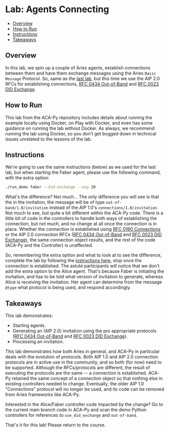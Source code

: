 # Lab: Agents Connecting<!-- omit in toc -->

- [Overview](#overview)
- [How to Run](#how-to-run)
- [Instructions](#instructions)
- [Takeaways](#takeaways)

## Overview

In this lab, we spin up a couple of Aries agents, establish connections between them and have them exchange messages using the Aries `Basic Message` Protocol. So, same as the [last lab](agentsConnecting.md), but this time we use the AIP 2.0 RFCs for establishing connections,
[RFC 0434 Out-of-Band](https://github.com/hyperledger/aries-rfcs/tree/main/features/0434-outofband) and [RFC 0023 DID Exchange](https://github.com/hyperledger/aries-rfcs/tree/main/features/0023-did-exchange).

## How to Run

This lab from the ACA-Py repository includes details about running the example locally using Docker, on Play with Docker, and even has some guidance on running the lab without Docker. As always, we recommend running the lab using Docker, so you don’t get bogged down in technical issues unrelated to the lessons of the lab.

## Instructions

We're going to use the same instructions (below) as we used for the last lab, but when starting the Faber agent, please use the following command, with the extra option:

```bash
./run_demo faber --did-exchange --aip 20

```

What's the difference? Not much... The only difference you will see is that the in the invitation, the message will be of type `out-of-band/1.0/invitation` instead of the AIP 1.0's `connections/1.0/invitation`. Not much to see, but quite a bit different within the ACA-Py code. There is a little
bit of code in the controllers to handle both ways of establishing the connection, but not much, and no change at all once the connection is in place. Whether the connection is established using [RFC 0160 Connections](https://github.com/hyperledger/aries-rfcs/tree/main/features/0160-Connections) or the AIP 2.0 connection RFCs ([RFC 0434 Out-of-Band](https://github.com/hyperledger/aries-rfcs/tree/main/features/0434-outofband) and [RFC 0023 DID Exchange](https://github.com/hyperledger/aries-rfcs/tree/main/features/0023-did-exchange)), the same connection object results, and the rest of the code (ACA-Py and the Controller) is unaffected.

So, remembering the extra option and what to look at to see the difference, complete the lab by following the [instructions here](https://github.com/hyperledger/aries-cloudagent-python/tree/master/demo#the-alicefaber-python-demo), stop once the connection is established. The astute participants will notice that we don't add the extra option to the Alice agent. That's because Faber is initiating the invitation, and has
to be told what version of invitation to generate, whereas Alice is receiving the invitation. Her agent can determine from the message `@type` what
protocol is being used, and respond accordingly.

<!----- ## Navigating the Code

Now let’s take a look at the controller code. We’ll cover here the important parts of the controllers starting up, connecting and sending text messages. In a later lab, we’ll complete the demo through issuing and proving verifiable credentials and cover those parts of the controller code. Since we aren’t dealing with verifiable credentials in this part of the code walk through, little of what is covered here relates to Indy or an Indy ledger.

Note that the links to specific lines in the code go to a specific version (commit) of the file in GitHub that may not be the latest. As such, the line numbers in GitHub may be slightly different than what is on your system (the latest version).

- Alice agent code is in the repo file [demo/runners/alice.py](https://github.com/hyperledger/aries-cloudagent-python/blob/master/demo/runners/alice.py)
- Faber agent code is in the file [demo/runners/faber.py](https://github.com/hyperledger/aries-cloudagent-python/blob/master/demo/runners/faber.py)
- Both Alice and Faber are instances of [demo/runners/support/agent.py](https://github.com/hyperledger/aries-cloudagent-python/tree/master/demo/runners/support/agent.py)

### Faber Controller

#### Agent Startup

- The [“main” function](https://github.com/hyperledger/aries-cloudagent-python/blob/ab8097d199ae07a31459509eec007451483526e3/demo/runners/faber.py#L117) to start the controller and agent.
  - “genesis = await …” get the genesis file for the reading/writing to the ledger.
  - “agent = FaberAgent …” start an agent instance.
    - Call to the (parent) [controller class](https://github.com/hyperledger/aries-cloudagent-python/blob/ab8097d199ae07a31459509eec007451483526e3/demo/runners/faber.py#L31) to initialize the controller.
    - Note the specific details about Faber (e.g. port numbers) and the extra ACA-Py startup parameters just for Faber.
  - “await agent.listen_webhooks …” setup for receiving events from ACA-Py.
    - Parent [method](https://github.com/hyperledger/aries-cloudagent-python/blob/ab8097d199ae07a31459509eec007451483526e3/demo/runners/support/agent.py#L307) that initializes webhooks and route handlers.
      - Note below the functions for receiving and handling webhooks from ACA-Py. These functions are called when an event happens in ACA-Py that the controller needs to know about.
      - Also just below that are the admin calls (request, GET and POST) for the controller to invoke the ACA-Py endpoints.
  - “await agent.start_process … “ call to startup the ACA-Py instance process.
    - Parent [method](https://github.com/hyperledger/aries-cloudagent-python/blob/ab8097d199ae07a31459509eec007451483526e3/demo/runners/support/agent.py#L269) that starts the ACA-Py instance sub-process.
      - The ACA-Py process is separate from the controller process.
    - “agent_args = …” prepare ACA-Py startup arguments.
      - [Function](https://github.com/hyperledger/aries-cloudagent-python/blob/ab8097d199ae07a31459509eec007451483526e3/demo/runners/support/agent.py#L160) that gathers all the ACA-Py arguments to use, defaults, specific ports, URLs, wallet (storage info), optional demo arguments and controller-specific arguments. So many!!!
      - Recall our earlier look at all of the possible ACA-Py startup arguments as you look at how many we are using in this example.
- The [method in the agent class](https://github.com/hyperledger/aries-cloudagent-python/blob/ab8097d199ae07a31459509eec007451483526e3/demo/runners/support/agent.py#L75) to initialize the controller instance.
  - Like ACA-Py, many parameters may be passed in to control specific behavior. As seen above, Faber only specifies a handful of those parameters.
  - “self.ident = …“ defaulting of parameters as needed.
  - “if RUN_MODE …” is special handling to support running on “[Play with Docker](https://labs.play-with-docker.com/)”.
  - “self.storage_type = …” specify the type and details of the agent storage to be used.
    - The demo supports (with appropriate configuration) the use of SQLite (default) or PostgreSQL Indy agent storage.
    - Although still part of the indy-sdk, agent storage will soon be moved from Indy to Aries, as there is not an Indy (DID ledger, credential exchange) element to agent storage.

#### Connection Invitation Creation

- [Generate](https://github.com/hyperledger/aries-cloudagent-python/blob/ab8097d199ae07a31459509eec007451483526e3/demo/runners/faber.py#L159) an invitation that Alice can use to connect.
  - “connection = await …” call to ACA-Py to create an invitation.
  - “await agent.detect_connection …” wait a response to the invitation.

#### User input Processing

- [Main loop](https://github.com/hyperledger/aries-cloudagent-python/blob/ab8097d199ae07a31459509eec007451483526e3/demo/runners/faber.py#L175) for processing command line input from the user.

#### Send a Basic Message

- The user [chose Option 3](https://github.com/hyperledger/aries-cloudagent-python/blob/ab8097d199ae07a31459509eec007451483526e3/demo/runners/faber.py#L246), send a message.
  - Prompt for the message.
  - “await agent.admin_POST …” invoke ACA-Py to start an instance of the Basic Message protocol ([RFC 0095](https://github.com/hyperledger/aries-rfcs/tree/master/features/0095-basic-message)).

### Alice Controller

#### Agent Startup

The startup of the Alice controller is almost the same as Faber, so we’ll leave the review of that part of the code as an exercise for the reader. Much of the differences between the two in the areas that relate to the handling of verifiable credentials, which we cover in a later exercise.

#### Accept Invitation

- [Prompt for and receive the text invitation](https://github.com/hyperledger/aries-cloudagent-python/blob/ab8097d199ae07a31459509eec007451483526e3/demo/runners/alice.py#L167), as pasted in by the user.
  - “try … url = …“ first try at parsing the invitation text.
    - The controller allows flexibility in what the user pastes in. It could be a URL with a base64 invitation as a query parameter, only the base64 query parameter, or the already decoded JSON of the invitation.
    - Or it might be an improperly constructed invitation and so not a valid invitation at all.
  - “connection = await …” invokes the ACA-Py endpoint for processing a received invitation.
    - Since the “--auto-accept-invites” ACA-Py startup parameter is used, the controller just has to wait for the ACA-Py instance to complete the connection handling here: “await agent.detect_connection …”

#### User input Processing

- **[Main loop](https://github.com/hyperledger/aries-cloudagent-python/blob/ab8097d199ae07a31459509eec007451483526e3/demo/runners/alice.py#L232)** for processing command line input from the user.

#### Send a Basic Message

- The user [chose Option 3](https://github.com/hyperledger/aries-cloudagent-python/blob/ab8097d199ae07a31459509eec007451483526e3/demo/runners/alice.py#L237), send a message.
  - Prompt for the message.
  - “await agent.admin_POST …” invoke ACA-Py to start an instance of the Basic Message protocol ([RFC 0095](https://github.com/hyperledger/aries-rfcs/tree/master/features/0095-basic-message)).

While we won’t go into detail here about the internals of ACA-Py (since developers that write controllers don’t need to do that), for the curious, here are the links to the ACA-Py code for the [connections](https://github.com/hyperledger/aries-cloudagent-python/tree/master/aries_cloudagent/protocols/connections) and [basic message](https://github.com/hyperledger/aries-cloudagent-python/tree/master/aries_cloudagent/protocols/basicmessage) protocol handlers.

---->

## Takeaways

This lab demonstrates:

- Starting agents.
- Generating an (AIP 2.0) invitation using the pro appropriate protocols ([RFC 0434 Out-of-Band](https://github.com/hyperledger/aries-rfcs/tree/main/features/0434-outofband) and [RFC 0023 DID Exchange](https://github.com/hyperledger/aries-rfcs/tree/main/features/0023-did-exchange)).
- Processing an invitation.

This lab demonstrates how both Aries in general, and ACA-Py in particular deals with the evolution of protocols. Both AIP 1.0 and AIP 2.0 connection protocols are in active use in the community, and so both (for now) need to be supported. Although the RFCs/protocols are
different, the result of executing the protocols are the same -- a connection is established. ACA-Py retained the same
concept of a connection object so that nothing else in existing controllers needed to change. Eventually, the older AIP 1.0 "Connections"
protocol will no longer be used, and its code can be removed from Aries frameworks like ACA-Py.

Interested in the Alice/Faber controller code impacted by the change? Go to the current main branch code in ACA-Py and scan the demo Python controllers for references to `use_did_exchange` and `out-of-band`.

That's it for this lab! Please return to the course.
